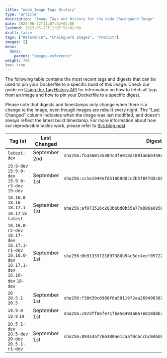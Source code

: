 ```yaml
---
title: "node Image Tags History"
type: "article"
description: "Image Tags and History for the node Chainguard Image"
date: 2023-06-22T11:07:52+02:00
lastmod: 2023-06-22T11:07:52+02:00
draft: false
tags: ["Reference", "Chainguard Images", "Product"]
images: []
menu:
  docs:
    parent: "images-reference"
weight: 700
toc: true
---
```


The following table contains the most recent tags and digests that can be used to pin your Dockerfile to a specific build of this image. Check our guide on [Using the Tag History API](/chainguard/chainguard-images/using-the-tag-history-api/) for information on how to fetch all tags from an image and how to pin your Dockerfile to a specific digest.

Please note that digests and timestamps only change when there is a change to the image, even though images are rebuilt every night. The "Last Changed" column indicates when the image was last modified, and doesn't always reflect the latest build timestamp. For more information about how our reproducible builds work, please refer to [this blog post](https://www.chainguard.dev/unchained/reproducing-chainguards-reproducible-image-builds).

| Tag (s)                                                                                         | Last Changed  | Digest                                                                    |
|-------------------------------------------------------------------------------------------------|---------------|---------------------------------------------------------------------------|
|  `latest-dev`                                                                                   | September 2nd | `sha256:fb3a60135384c3fe018a1801a6b64a9c7b36af3a351a3fd6809147c85cef12ed` |
|  `19.9-dev` `19.9.0-dev` `19.9.0-r3-dev` `19-dev`                                               | September 1st | `sha256:cc1e1944efd51869d0cc2b5f847ddc68ed0fe34be2c349fc24ce81b368b828be` |
|  `18.16.0` `18.16` `18.17.1` `18.17` `18` `latest`                                              | September 1st | `sha256:af073516c203b6bd0b55a77a806a0950b486f2e9ea7387a32b0f41ea72f20886` |
|  `18.16.0-r2-dev` `18.17-dev` `18.17.1-r1-dev` `18.16.0-dev` `18.17.1-dev` `18.16-dev` `18-dev` | September 1st | `sha256:0b91333f21897380b94c5ec4eef05722db35de37734399c6a454e8ed399330f1` |
|  `20` `20.5.1` `20.5`                                                                           | September 1st | `sha256:f30d39c6980f0a50119f2aa269498307a80c2654928d8e23bb25431b9cbbdc4f` |
|  `19.9.0` `19.9` `19`                                                                           | September 1st | `sha256:c97dff66fe71fbe56493a867e819d0b7859b8c6fe1fd7a47074c78ae46864666` |
|  `20.5.1-dev` `20.5-dev` `20-dev` `20.5.1-r1-dev`                                               | September 1st | `sha256:893a3af766380ae1caaf0cbccbc0d6b8fcc97b86eac29df7dbd2ba89acfb22d3` |
